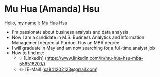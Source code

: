 # Mu Hua (Amanda) Hsu
Hello, my name is Mu Hua Hsu
- I'm passionate about business analysis and data analysis
- Now I am a candidate in M.S. Business Analytics and Information Management degree at Purdue. Plus an MBA degree
- I will graduate in May and am now searching for a full-time analyst job
- How to find me:
  - :bulb: [Linkedin] (https://www.linkedin.com/in/mu-hua-hsu-mba-556516200/)
  - :pencil2: [E-Mail] (sa841202123@gmail.com)

